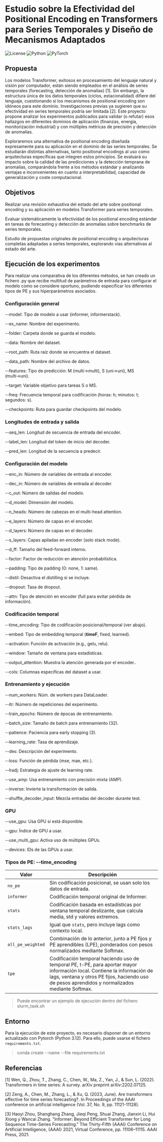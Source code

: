 # Estudio sobre la Efectividad del Positional Encoding en Transformers para Series Temporales y Diseño de Mecanismos Adaptados

![License](https://img.shields.io/badge/license-Apache%202.0-orange.svg?style=for-the-badge)
![Python](https://img.shields.io/badge/python-3670A0?style=for-the-badge&logo=python&logoColor=ffdd54)
![PyTorch](https://img.shields.io/badge/PyTorch-%23EE4C2C.svg?style=for-the-badge&logo=PyTorch&logoColor=white)

## Propuesta
Los modelos Transformer, exitosos en procesamiento del lenguaje natural y visión por computador, están siendo empleados en el análisis de series temporales (forecasting, detección de anomalías) [1]. Sin embargo, la estructura única de los datos temporales (ciclos, estacionalidad) difiere del lenguaje, cuestionando si los mecanismos de positional encoding son idóneos para este dominio. Investigaciones previas ya sugieren que su efectividad en series temporales podría ser limitada [2]. Este proyecto propone analizar los experimentos publicados para validar (o refutar) esos hallazgos en diferentes dominios de aplicación (finanzas, energía, monitorización industrial) y con múltiples métricas de precisión y detección de anomalías.

Exploraremos una alternativa de positional encoding diseñada expresamente para su aplicación en el dominio de las series temporales. Se estudiarán distintas alternativas, tanto positional encodings al uso como arquitecturas específicas que integren estos principios. Se evaluará su impacto sobre la calidad de las predicciones y la detección temprana de anomalías, comparándola frente a los métodos estándar y analizando ventajas e inconvenientes en cuanto a interpretabilidad, capacidad de generalización y coste computacional.


## Objetivos

Realizar una revisión exhaustiva del estado del arte sobre positional encoding y su aplicación en modelos Transformer para series temporales.

Evaluar sistemáticamente la efectividad de los positional encoding estándar en tareas de forecasting y detección de anomalías sobre benchmarks de series temporales.

Estudio de propuestas originales de positional encoding o arquitecturas completas adaptadas a series temporales, explorando vías alternativas al estado del arte.


## Ejecución de los experimentos

Para realizar una comparativa de los diferentes métodos, se han creado un fichero .py que recibe multitud de parámetros de entrada para configurar el modelo como se considere oportuno, pudiendo especificar los diferentes tipos de PE y sus hiperparámetros asociados.


### Configuración general
--model: Tipo de modelo a usar (informer, informerstack).

--ex_name: Nombre del experimento.

--folder: Carpeta donde se guarda el modelo.

--data: Nombre del dataset.

--root_path: Ruta raíz donde se encuentra el dataset.

--data_path: Nombre del archivo de datos.

--features: Tipo de predicción: M (multi→multi), S (uni→uni), MS (multi→uni).

--target: Variable objetivo para tareas S o MS.

--freq: Frecuencia temporal para codificación (horas: h; minutos: t; segundos: s).

--checkpoints: Ruta para guardar checkpoints del modelo.

### Longitudes de entrada y salida
--seq_len: Longitud de secuencia de entrada del encoder.

--label_len: Longitud del token de inicio del decoder.

--pred_len: Longitud de la secuencia a predecir.

### Configuración del modelo
--enc_in: Número de variables de entrada al encoder.

--dec_in: Número de variables de entrada al decoder.

--c_out: Número de salidas del modelo.

--d_model: Dimensión del modelo.

--n_heads: Número de cabezas en el multi-head attention.

--e_layers: Número de capas en el encoder.

--d_layers: Número de capas en el decoder.

--s_layers: Capas apiladas en encoder (solo stack mode).

--d_ff: Tamaño del feed-forward interno.

--factor: Factor de reducción en atención probabilística.

--padding: Tipo de padding (0: none, 1: same).

--distil: Desactiva el distilling si se incluye.

--dropout: Tasa de dropout.

--attn: Tipo de atención en encoder (full para evitar pérdida de información).

### Codificación temporal
--time_encoding: Tipo de codificación posicional/temporal (ver abajo).

--embed: Tipo de embedding temporal (**timeF**, fixed, learned).

--activation: Función de activación (e.g., gelu, relu).

--window: Tamaño de ventana para estadísticas.

--output_attention: Muestra la atención generada por el encoder..

--cols: Columnas específicas del dataset a usar.

### Entrenamiento y ejecución
--num_workers: Núm. de workers para DataLoader.

--itr: Número de repeticiones del experimento.

--train_epochs: Número de épocas de entrenamiento.

--batch_size: Tamaño de batch para entrenamiento (32).

--patience: Paciencia para early stopping (3).

--learning_rate: Tasa de aprendizaje.

--des: Descripción del experimento.

--loss: Función de pérdida (mse, mae, etc.).

--lradj: Estrategia de ajuste de learning rate.

--use_amp: Usa entrenamiento con precisión mixta (AMP).

--inverse: Invierte la transformación de salida.

--shuffle_decoder_input: Mezcla entradas del decoder durante test.

### GPU
--use_gpu: Usa GPU si está disponible.

--gpu: Índice de GPU a usar.

--use_multi_gpu: Activa uso de múltiples GPUs.

--devices: IDs de las GPUs a usar.

### Tipos de PE: --time_encoding

| Valor             | Descripción                                                       |
|-------------------|------------------------------------------------------------------|
| `no_pe`           | Sin codificación posicional, se usan solo los datos de entrada.      |
| `informer`        | Codificación temporal original de Informer.|
| `stats`           | Codificación basada en estadísticas por ventana temporal deslizante, que calcula media, std y valores extremos.        |
| `stats_lags`      | Igual que `stats`, pero incluye lags como contexto local.    |
| `all_pe_weighted` | Combinación de lo anterior, junto a PE fijos y PE aprendibles (LPE), ponderados con pesos normalizados mediante Softmax.   |
| `tpe`             | Codificación temporal haciendo uso de temporal PE, t-PE, para aportar mayor información local. Contiene la información de lags, ventana y otros PE fijos, haciendo uso de pesos aprendidos y normalizados mediante Softmax. |


> Puede encontrar un ejemplo de ejecución dentro del fichero slurm_task.sh


## Entorno

Para la ejecución de este proyecto, es necesario disponer de un entorno actualizado con Pytorch (Python 3.12). Para ello, puede usarse el fichero `requirements.txt`.

> conda create --name <env> --file requirements.txt


## Referencias

[1] Wen, Q., Zhou, T., Zhang, C., Chen, W., Ma, Z., Yan, J., & Sun, L. (2022). Transformers in time series: A survey. arXiv preprint arXiv:2202.07125.

[2] Zeng, A., Chen, M., Zhang, L., & Xu, Q. (2023, June). Are transformers effective for time series forecasting?. In Proceedings of the AAAI conference on artificial intelligence (Vol. 37, No. 9, pp. 11121-11128).

[3] Haoyi Zhou, Shanghang Zhang, Jieqi Peng, Shuai Zhang, Jianxin Li, Hui Xiong y Wancai Zhang. "Informer: Beyond Efficient Transformer for Long Sequence Time-Series Forecasting." The Thirty-Fifth {AAAI} Conference on Artificial Intelligence, {AAAI} 2021, Virtual Conference, pp. 11106–11115. AAAI Press, 2021.
